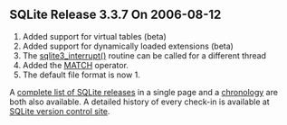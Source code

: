## SQLite Release 3\.3\.7 On 2006\-08\-12

1. Added support for virtual tables (beta)
2. Added support for dynamically loaded extensions (beta)
3. The
[sqlite3\_interrupt()](../c3ref/interrupt.html)
routine can be called for a different thread
4. Added the [MATCH](../lang_expr.html#match) operator.
5. The default file format is now 1\.



A [complete list of SQLite releases](../changes.html)
 in a single page and a [chronology](../chronology.html) are both also available.
 A detailed history of every
 check\-in is available at
 [SQLite version control site](https://www.sqlite.org/src/timeline).


